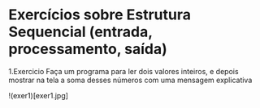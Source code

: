 # Exercícios sobre Estrutura Sequencial (entrada, processamento, saída)

1.Exercicio
Faça um programa para ler dois valores inteiros, e depois mostrar na tela a soma desses números com uma
mensagem explicativa

!(exer1)[exer1.jpg]

